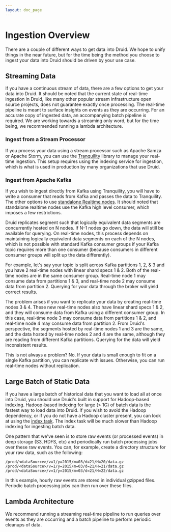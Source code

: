```yaml
---
layout: doc_page
---
```

# Ingestion Overview

There are a couple of different ways to get data into Druid. We hope to unify things in the near future, but for the time being
the method you choose to ingest your data into Druid should be driven by your use case.

## Streaming Data

If you have a continuous stream of data, there are a few options to get your data into Druid. It should be noted that the current state of real-time ingestion in Druid,
like many other popular stream infrastructure open source projects, does not guarantee exactly once processing. The real-time pipeline is meant to surface insights on
 events as they are occurring. For an accurate copy of ingested data, an accompanying batch pipeline is required. We are working towards a streaming only word, but for
 the time being, we recommended running a lambda architecture.

### Ingest from a Stream Processor

If you process your data using a stream processor such as Apache Samza or Apache Storm, you can use the [Tranquility](https://github.com/metamx/tranquility) library to manage
your real-time ingestion. This setup requires using the indexing service for ingestion, which is what is used in production by many organizations that use Druid.

### Ingest from Apache Kafka

If you wish to ingest directly from Kafka using Tranquility, you will have to write a consumer that reads from Kafka and passes the data to Tranquility.
The other options to use [standalone Realtime nodes]().
It should noted that standalone realtime nodes use the Kafka high level consumer, which imposes a few restrictions.

Druid replicates segment such that logically equivalent data segments are concurrently hosted on N nodes. If N–1 nodes go down,
the data will still be available for querying. On real-time nodes, this process depends on maintaining logically equivalent
data segments on each of the N nodes, which is not possible with standard Kafka consumer groups if your Kafka topic requires more than one consumer
(because consumers in different consumer groups will split up the data differently).

For example, let's say your topic is split across Kafka partitions 1, 2, & 3 and you have 2 real-time nodes with linear shard specs 1 & 2.
Both of the real-time nodes are in the same consumer group. Real-time node 1 may consume data from partitions 1 & 3, and real-time node 2 may consume data from partition 2.
Querying for your data through the broker will yield correct results.

The problem arises if you want to replicate your data by creating real-time nodes 3 & 4. These new real-time nodes also
have linear shard specs 1 & 2, and they will consume data from Kafka using a different consumer group. In this case,
real-time node 3 may consume data from partitions 1 & 2, and real-time node 4 may consume data from partition 2.
From Druid's perspective, the segments hosted by real-time nodes 1 and 3 are the same, and the data hosted by real-time nodes
2 and 4 are the same, although they are reading from different Kafka partitions. Querying for the data will yield inconsistent
results.

This is not always a problem? No. If your data is small enough to fit on a single Kafka partition, you can replicate with issues.
Otherwise, you can run real-time nodes without replication.

## Large Batch of Static Data

If you have a large batch of historical data that you want to load all at once into Druid, you should use Druid's built in support for
 Hadoop-based indexing. Hadoop-based indexing for large (> 1G) of batch data is the fastest way to load data into Druid. If you wish to avoid
 the Hadoop dependency, or if you do not have a Hadoop cluster present, you can look at using the [index task](). The index task will be much slower
 than Hadoop indexing for ingesting batch data.

One pattern that we've seen is to store raw events (or processed events) in deep storage (S3, HDFS, etc) and periodically run batch processing jobs over these raw events.
You can, for example, create a directory structure for your raw data, such as the following:

```
/prod/<dataSource>/v=1/y=2015/m=03/d=21/H=20/data.gz
/prod/<dataSource>/v=1/y=2015/m=03/d=21/H=21/data.gz
/prod/<dataSource>/v=1/y=2015/m=03/d=21/H=22/data.gz
```

In this example, hourly raw events are stored in individual gzipped files. Periodic batch processing jobs can then run over these files.

## Lambda Architecture

We recommend running a streaming real-time pipeline to run queries over events as they are occurring and a batch pipeline to perform periodic
cleanups of data.
